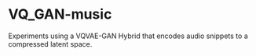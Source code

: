 # VQ_GAN-music

Experiments using a VQVAE-GAN Hybrid that encodes audio snippets to a compressed latent space.
